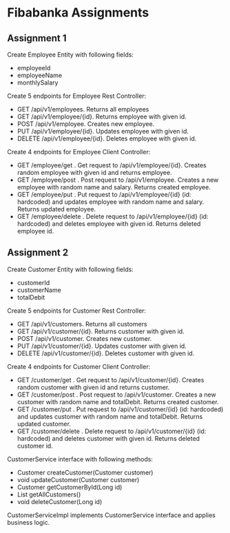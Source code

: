 # Fibabanka Assignments

## Assignment 1

Create Employee Entity with following fields:
- employeeId
- employeeName
- monthlySalary

Create 5 endpoints for Employee Rest Controller:
- GET /api/v1/employees. Returns all employees
- GET /api/v1/employee/{id}. Returns employee with given id.
- POST /api/v1/employee. Creates new employee.
- PUT /api/v1/employee/{id}. Updates employee with given id.
- DELETE /api/v1/employee/{id}. Deletes employee with given id.

Create 4 endpoints for Employee Client Controller:
- GET /employee/get . Get request to /api/v1/employee/{id}. Creates random employee with given id and returns employee.
- GET /employee/post . Post request to /api/v1/employee. Creates a new employee with random name and salary. Returns created employee.
- GET /employee/put . Put request to /api/v1/employee/{id} (id: hardcoded) and updates employee with random name and salary. Returns updated employee.
- GET /employee/delete . Delete request to /api/v1/employee/{id} (id: hardcoded) and deletes employee with given id. Returns deleted employee id.

## Assignment 2

Create Customer Entity with following fields:
- customerId
- customerName
- totalDebit

Create 5 endpoints for Customer Rest Controller:
- GET /api/v1/customers. Returns all customers
- GET /api/v1/customer/{id}. Returns customer with given id.
- POST /api/v1/customer. Creates new customer.
- PUT /api/v1/customer/{id}. Updates customer with given id.
- DELETE /api/v1/customer/{id}. Deletes customer with given id.

Create 4 endpoints for Customer Client Controller:
- GET /customer/get . Get request to /api/v1/customer/{id}. Creates random customer with given id and returns customer.
- GET /customer/post . Post request to /api/v1/customer. Creates a new customer with random name and totalDebit. Returns created customer.
- GET /customer/put . Put request to /api/v1/customer/{id} (id: hardcoded) and updates customer with random name and totalDebit. Returns updated customer.
- GET /customer/delete . Delete request to /api/v1/customer/{id} (id: hardcoded) and deletes customer with given id. Returns deleted customer id.

CustomerService interface with following methods:
- Customer createCustomer(Customer customer)
- void updateCustomer(Customer customer)
- Customer getCustomerById(Long id)
- List<Customer> getAllCustomers()
- void deleteCustomer(Long id)

CustomerServiceImpl implements CustomerService interface and applies business logic.